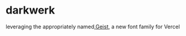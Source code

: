 # darkwerk

leveraging the appropriately named,[Geist](https://vercel.com/font), a new font family for Vercel
